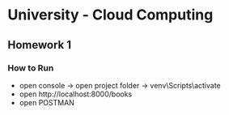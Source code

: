 # University - Cloud Computing


## Homework 1

### How to Run

- open console -> open project folder -> venv\Scripts\activate
- open http://localhost:8000/books
- open POSTMAN